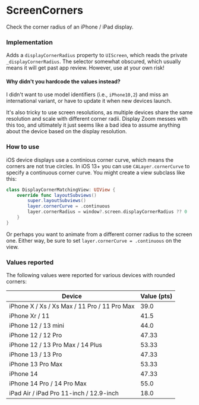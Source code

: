 # ScreenCorners

Check the corner radius of an iPhone / iPad display.

### Implementation

Adds a `displayCornerRadius` property to `UIScreen`, which reads the private `_displayCornerRadius`. The selector somewhat obscured, which usually means it will get past app review. However, use at your own risk!

#### Why didn't you hardcode the values instead?

I didn't want to use model identifiers (i.e., `iPhone10,2`) and miss an international variant, or have to update it when new devices launch. 

It's also tricky to use screen resolutions, as multiple devices share the same resolution and scale with different corner radii. Display Zoom messes with this too, and ultimately it just seems like a bad idea to assume anything about the device based on the display resolution.

### How to use

iOS device displays use a continious corner curve, which means the corners are not true circles. In iOS 13+ you can use `CALayer.cornerCurve` to specify a continuous corner curve. You might create a view subclass like this:

```swift
class DisplayCornerMatchingView: UIView {
    override func layoutSubviews()
        super.layoutSubviews()
        layer.cornerCurve = .continuous
        layer.cornerRadius = window?.screen.displayCornerRadius ?? 0
    }
}
```

Or perhaps you want to animate from a different corner radius to the screen one. Either way, be sure to set `layer.cornerCurve = .continuous` on the view. 

### Values reported

The following values were reported for various devices with rounded corners:

| Device | Value (pts) |
|--|--|
| iPhone X / Xs / Xs Max / 11 Pro / 11 Pro Max | 39.0 |
| iPhone Xr / 11 | 41.5 |
| iPhone 12 / 13 mini | 44.0 |
| iPhone 12 / 12 Pro | 47.33 |
| iPhone 12 / 13 Pro Max / 14 Plus | 53.33 |
| iPhone 13 / 13 Pro | 47.33 |
| iPhone 13 Pro Max | 53.33 |
| iPhone 14 | 47.33 |
| iPhone 14 Pro / 14 Pro Max | 55.0 |
| iPad Air / iPad Pro 11-inch / 12.9-inch | 18.0 |
